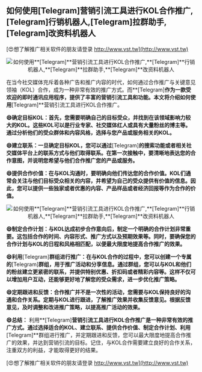 ## **如何使用**[Telegram]**营销引流工具进行KOL合作推广,**[Telegram]**行销机器人,**[Telegram]**拉群助手,**[Telegram]**改资料机器人**

[😍想了解推广相关软件的朋友请登录 http://www.vst.tw](http://www.vst.tw)

 <center><img src="https://vst.tw/MP4/tuiguang/png/1.png" alt="如何使用**[Telegram]**营销引流工具进行KOL合作推广,**[Telegram]**行销机器人,**[Telegram]**拉群助手,**[Telegram]**改资料机器人"></center>

在当今社交媒体充斥着各种广告和推广内容的时代，如何通过合作推广与关键意见领袖（KOL）合作，成为一种非常有效的推广方式。而**[Telegram]**作为一款受欢迎的即时通讯应用程序，提供了丰富的营销引流工具和功能。本文将介绍如何使用**[Telegram]**营销引流工具进行KOL合作推广。

**😄确定目标KOL：首先，您需要明确自己的目标受众，并找到在该领域影响力较大的KOL。这些KOL可以是行业专家、社交媒体红人或具有大量粉丝的博主等。通过分析他们的受众群体和内容风格，选择与您产品或服务相关的KOL。**

**😄建立联系：一旦确定目标KOL，您可以通过**[Telegram]**的搜索功能或者相关社交媒体平台上的联系方式与他们取得联系。在第一次接触中，要清晰地表达您的合作意图，并说明您希望与他们合作推广您的产品或服务。**

**😄提供合作价值：在与KOL沟通时，要明确向他们传达您的合作价值。KOL们通常会关注与他们目标受众相关的内容，并希望为自己的受众提供有价值的信息。因此，您可以提供一些独家或者优惠的内容、产品样品或者经济回报等作为合作的价值。**

 <center><img src="https://vst.tw/MP4/tuiguang/png/7.png" alt="如何使用**[Telegram]**营销引流工具进行KOL合作推广,**[Telegram]**行销机器人,**[Telegram]**拉群助手,**[Telegram]**改资料机器人"></center>

**😄制定合作计划：与KOL达成初步合作意向后，制定一个明确的合作计划非常重要。这包括合作的时间、内容形式、推广方式以及预期效果等。同时，要确保您的合作计划与KOL的日程和风格相匹配，以便最大限度地提高合作推广的效果。**

**😄利用**[Telegram]**群组进行推广：在与KOL合作的过程中，您可以创建一个专属的**[Telegram]**群组，用于推广活动和分享信息。通过群组，您可以与KOL和他们的粉丝建立更紧密的联系，并提供特别优惠、折扣码或者精彩内容等。这样不仅可以增加用户互动，还能够更好地了解您的受众需求，进一步优化推广策略。**

**😄定期跟进和反馈：合作推广并不是一次性的活动，您需要与KOL保持良好的沟通和合作关系。定期与KOL进行跟进，了解推广效果并收集反馈意见。根据反馈意见，及时调整和改进推广策略，以提高推广活动的效果。**

**😄总结：**
利用**[Telegram]**营销引流工具进行KOL合作推广是一种非常有效的推广方式。通过选择适合的KOL、建立联系、提供合作价值、制定合作计划、利用**[Telegram]**群组进行推广，并定期跟进和反馈，您可以最大限度地提高合作推广的效果，并达到营销引流的目标。记住，与KOL合作需要建立良好的合作关系，注重双方的利益，才能取得更好的结果。

[😍想了解推广相关软件的朋友请登录 http://www.vst.tw](http://www.vst.tw)



